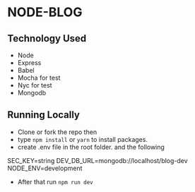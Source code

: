 # NODE-BLOG

## Technology Used

- Node
- Express
- Babel
- Mocha for test
- Nyc for test 
- Mongodb


## Running Locally

- Clone or fork the repo then 
- type `npm install` or `yarn` to install packages. 
- create .env file in the root folder. and the following

SEC_KEY=string
DEV_DB_URL=mongodb://localhost/blog-dev
NODE_ENV=development

- After that run `npm run dev`